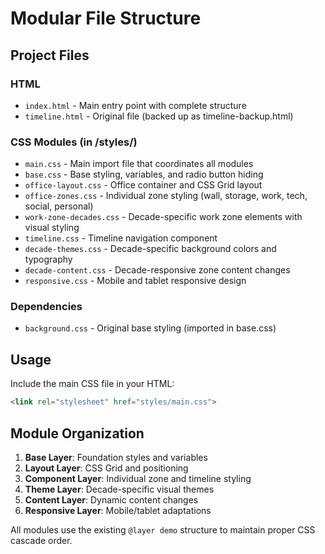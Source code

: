 # Modular File Structure

## Project Files

### HTML
- `index.html` - Main entry point with complete structure
- `timeline.html` - Original file (backed up as timeline-backup.html)

### CSS Modules (in /styles/)
- `main.css` - Main import file that coordinates all modules
- `base.css` - Base styling, variables, and radio button hiding
- `office-layout.css` - Office container and CSS Grid layout
- `office-zones.css` - Individual zone styling (wall, storage, work, tech, social, personal)
- `work-zone-decades.css` - Decade-specific work zone elements with visual styling
- `timeline.css` - Timeline navigation component
- `decade-themes.css` - Decade-specific background colors and typography
- `decade-content.css` - Decade-responsive zone content changes
- `responsive.css` - Mobile and tablet responsive design

### Dependencies
- `background.css` - Original base styling (imported in base.css)

## Usage

Include the main CSS file in your HTML:
```html
<link rel="stylesheet" href="styles/main.css">
```

## Module Organization

1. **Base Layer**: Foundation styles and variables
2. **Layout Layer**: CSS Grid and positioning
3. **Component Layer**: Individual zone and timeline styling  
4. **Theme Layer**: Decade-specific visual themes
5. **Content Layer**: Dynamic content changes
6. **Responsive Layer**: Mobile/tablet adaptations

All modules use the existing `@layer demo` structure to maintain proper CSS cascade order.